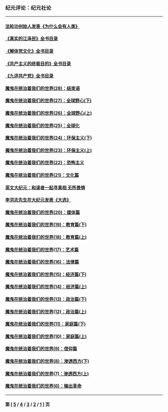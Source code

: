 ### 纪元评论：纪元社论
---
#### [法轮功创始人发表《为什么会有人类》](../../pages/nsc422/n13912117.md) 
#### [《真实的江泽民》全书目录](../../pages/nsc422/n13721399.md) 
#### [《解体党文化》全书目录](../../pages/nsc422/n13721157.md) 
#### [《共产主义的终极目的》全书目录](../../pages/nsc422/n13721048.md) 
#### [《九评共产党》全书目录](../../pages/nsc422/n13708085.md) 
#### [魔鬼在统治着我们的世界(28)：结束语](../../pages/nsc422/n10936246.md) 
#### [魔鬼在统治着我们的世界(27)：全球野心(下)](../../pages/nsc422/n10928319.md) 
#### [魔鬼在统治着我们的世界(26)：全球野心(上)](../../pages/nsc422/n10900318.md) 
#### [魔鬼在统治着我们的世界(25)：全球化](../../pages/nsc422/n10788205.md) 
#### [魔鬼在统治着我们的世界(24)：环保主义(下)](../../pages/nsc422/n10695307.md) 
#### [魔鬼在统治着我们的世界(23)：环保主义(上)](../../pages/nsc422/n10688613.md) 
#### [魔鬼在统治着我们的世界(22)：恐怖主义](../../pages/nsc422/n10614727.md) 
#### [魔鬼在统治着我们的世界(21)：文化篇](../../pages/nsc422/n10597706.md) 
#### [英文大纪元：和读者一起寻真相 无所畏惧](../../pages/nsc422/n12542027.md) 
#### [李洪志先生在大纪元发表《大选》](../../pages/nsc422/n12534746.md) 
#### [魔鬼在统治着我们的世界(20)：媒体篇](../../pages/nsc422/n10586579.md) 
#### [魔鬼在统治着我们的世界(19)：教育篇(下)](../../pages/nsc422/n10564808.md) 
#### [魔鬼在统治着我们的世界(18)：教育篇(上)](../../pages/nsc422/n10526970.md) 
#### [魔鬼在统治着我们的世界(17)：艺术篇](../../pages/nsc422/n10499093.md) 
#### [魔鬼在统治着我们的世界(16)：法律篇](../../pages/nsc422/n10485969.md) 
#### [魔鬼在统治着我们的世界(15)：经济篇(下)](../../pages/nsc422/n10469975.md) 
#### [魔鬼在统治着我们的世界(14)：经济篇(上)](../../pages/nsc422/n10457370.md) 
#### [魔鬼在统治着我们的世界(13)：政治篇(下)](../../pages/nsc422/n10448270.md) 
#### [魔鬼在统治着我们的世界(12)：政治篇(上)](../../pages/nsc422/n10444576.md) 
#### [魔鬼在统治着我们的世界(11)：家庭篇(下)](../../pages/nsc422/n10440961.md) 
#### [魔鬼在统治着我们的世界(10)：家庭篇(上)](../../pages/nsc422/n10435448.md) 
#### [魔鬼在统治着我们的世界(9)：信仰篇](../../pages/nsc422/n10432159.md) 
#### [魔鬼在统治着我们的世界(8)：渗透西方(下)](../../pages/nsc422/n10429603.md) 
#### [魔鬼在统治着我们的世界(7)：渗透西方(上)](../../pages/nsc422/n10426013.md) 
#### [魔鬼在统治着我们的世界(6)：输出革命](../../pages/nsc422/n10421536.md) 

---
#### 第 [ [5](./5.md) / [4](./4.md) / [3](./3.md) / [2](./2.md) / [1](./1.md) ] 页
